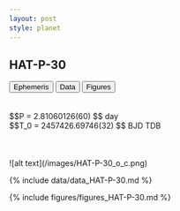 ```yaml
---
layout: post
style: planet
---
```

<script src="../js/planets.js"></script>

## HAT-P-30

<!-- Tab links -->
<div class="tab">
<button class="tablinks" onclick="openCity(event, 'Ephemeris')">Ephemeris</button>
<button class="tablinks" onclick="openCity(event, 'Data')">Data</button>
<button class="tablinks" onclick="openCity(event, 'Figures')">Figures</button>
</div>

<!-- Tab content -->
<div id="Ephemeris" class="tabcontent" markdown="1">
<br/><br/>
$$P = 2.81060126(60) $$ day <br/>
$$T_0 = 2457426.69746(32) $$ BJD TDB
<br/><br/>
<br/><br/>
![alt text](/images/HAT-P-30_o_c.png)
</div>


<div id="Data" class="tabcontent" markdown="1">

{% include data/data_HAT-P-30.md %}

</div>

<div id="Figures" class="tabcontent" markdown="1">
{% include figures/figures_HAT-P-30.md %}
</div>


<script src="../js/tabs.js"></script>


